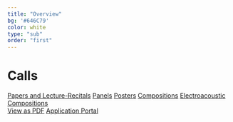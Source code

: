 ```yaml
---
title: "Overview"
bg: '#646C79'
color: white
type: "sub"
order: "first"
---
```

# Calls
<div>
<a href="#cfc" class="btn btn-outline-dark btn-lg mr-1" role="button">Papers and Lecture-Recitals</a>
<a href="#cfp" class="btn btn-outline-dark btn-lg mr-1" role="button">Panels</a>
<a href="#cfpos" class="btn btn-outline-dark btn-lg mr-1" role="button">Posters</a>
<a href="#composition" class="btn btn-outline-dark btn-lg mr-1" role="button">Compositions</a>
<a href="#composition" class="btn btn-outline-dark btn-lg mr-1" role="button">Electroacoustic Compositions</a>
</div>

<div>
<a href="docs/BFE-RMA-Research-Students-Conference-2022-CFP.pdf" class="btn vspace btn-dark btn-lg mr-1" role="button">View as PDF</a>
<a href="https://forms.gle/Yf7m4unNjkNcoUta6" class="btn vspace btn-success btn-lg mr-1" role="button"><i class="fa fa-arrow-right" aria-hidden="true"></i> Application Portal</a>
</div>


